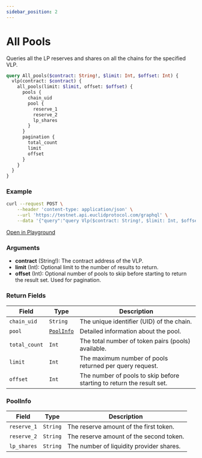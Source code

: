 ```yaml
---
sidebar_position: 2
---
```

# All Pools
Queries all the LP reserves and shares on all the chains for the specified VLP.

```graphql
query All_pools($contract: String!, $limit: Int, $offset: Int) {
  vlp(contract: $contract) {
    all_pools(limit: $limit, offset: $offset) {
      pools {
        chain_uid
        pool {
          reserve_1
          reserve_2
          lp_shares
        }
      }
      pagination {
        total_count
        limit
        offset
      }
    }
  }
}
```

### Example

```bash
curl --request POST \
    --header 'content-type: application/json' \
    --url 'https://testnet.api.euclidprotocol.com/graphql' \
    --data '{"query":"query Vlp($contract: String!, $limit: Int, $offset: Int) {\n  vlp(contract: $contract) {\n    all_pools(limit: $limit, offset: $offset) {\n      pools {\n        chain_uid\n        pool {\n          reserve_1\n          reserve_2\n          lp_shares\n        }\n      }\n      pagination {\n        total_count\n        limit\n        offset\n      }\n    }\n  }\n}","variables":{"contract":"nibi1ulj49aczcwsdk93mv0nar0c0k0ptqn9n3y6rqwaeslz5tlftlvcs5xvzxa","limit":null,"offset":null}}'
```

[Open in Playground](https://testnet.api.euclidprotocol.com/?explorerURLState=N4IgJg9gxgrgtgUwHYBcQC4QEcYIE4CeABAGoA2ADgBQAkUEqeAhlCukQMop4CWSA5gEIANERpkecHmyIBJVKJoQAZsoDOCGfJQBKIsAA6SIkQBulKvUYsZdBtxt7Dxk0SZkyAfQoQIZNVQSUrZB0qIq6prsSqoauvpGrq4%2BfmoJLkkmUAAWTHyeMDxgiZkmKWTppUl4CBp4pgieAIwlVUQ1dQ2eAEytVZSearkdfUkAvqNEExnJTPx8TCg8DJVVKBAo7p70MKiTJqEo%2B0QRcZPT4yXTYyDCIKZMvEwARmS1GCDOJgYgVg6sP3YPyQPGePCaMDIACsACwAThYAC8oAB3NRgADWcIAzHBTAAGJCPfFQfEY-EUFBYJBwpDYggANjwWBRTFqZERAFYUGRlDzTFA1JyAB6mRHCpg-YQlH6HQFEJCQsjSlw-U6aeWKjxGG5jIA)


### Arguments

- **contract** (String!): The contract address of the VLP.
- **limit** (Int): Optional limit to the number of results to return.
- **offset** (Int): Optional number of pools to skip before starting to return the result set. Used for pagination.

### Return Fields

| **Field**                  | **Type**   | **Description**                                             |
|------------------------|--------|---------------------------------------------------------|
| `chain_uid`   | `String` | The unique identifier (UID) of the chain.               |
| `pool`        | [`PoolInfo`](#poolinfo) | Detailed information about the pool.                   |
| `total_count` | `Int`    | The total number of token pairs (pools) available.      |
| `limit`       | `Int`    | The maximum number of pools returned per query request. |
| `offset`      | `Int`    | The number of pools to skip before starting to return the result set. |

### PoolInfo

| **Field**                  | **Type**   | **Description**                                             |
|------------------------|--------|---------------------------------------------------------|
| `reserve_1`              | `String` | The reserve amount of the first token.                  |
| `reserve_2`              | `String` | The reserve amount of the second token.                 |
| `lp_shares`              | `String` | The number of liquidity provider shares.                |

